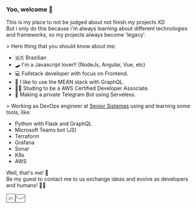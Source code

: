 ### Yoo, welcome 👏

This is my place to not be judged about not finish my projects XD <br/>
But i only do this because i'm always learning about different technologies and frameworks, so my projects always become 'legacy'.

\> Here thing that you should know about me:
- 🇧🇷 Brazilian
- 🛹 I'm a Javascript lover!! (NodeJs, Angular, Vue, etc)
- 💻 Fullstack developer with focus on Frontend.
- 🥬 I like to use the MEAN stack with GraphQL.
- 🧑‍🎓 Studing to be a AWS Certified Developer Associate.
- 🤖 Making a private Telegram Bot using Serveless.

\> Working as DevOps engineer at [Senior Sistemas](https://www.senior.com.br/) using and learning some tools, like:
  - Python with Flask and GraphQL
  - Microsoft Teams bot (JS)
  - Terraform
  - Grafana
  - Sonar
  - K8s
  - AWS

Well, that's me! 💙 <br/>
Be my guest to contact me to us exchange ideas and evolve as developers and humans! 🚀🎆

<a href="https://www.linkedin.com/in/nathan-alcantara2312/">
  <img align="left" alt="Linkedin" width="25px" src="https://github.com/NathanAlcantara/NathanAlcantara/blob/main/assets/linkedin.svg" />
</a>

<a href="mailto:nathangabriel97@gmail.com">
  <img align="left" alt="Gmail" width="27px" src="https://github.com/NathanAlcantara/NathanAlcantara/blob/main/assets/envelope.svg" />
</a>
